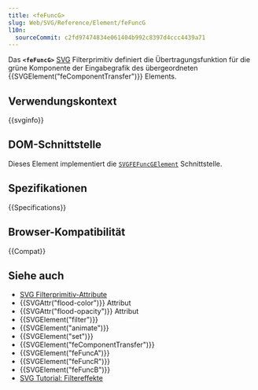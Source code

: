 ```yaml
---
title: <feFuncG>
slug: Web/SVG/Reference/Element/feFuncG
l10n:
  sourceCommit: c2fd97474834e061404b992c8397d4ccc4439a71
---
```


Das **`<feFuncG>`** [SVG](/de/docs/Web/SVG) Filterprimitiv definiert die Übertragungsfunktion für die grüne Komponente der Eingabegrafik des übergeordneten {{SVGElement("feComponentTransfer")}} Elements.

## Verwendungskontext

{{svginfo}}

## DOM-Schnittstelle

Dieses Element implementiert die [`SVGFEFuncGElement`](/de/docs/Web/API/SVGFEFuncGElement) Schnittstelle.

## Spezifikationen

{{Specifications}}

## Browser-Kompatibilität

{{Compat}}

## Siehe auch

- [SVG Filterprimitiv-Attribute](/de/docs/Web/SVG/Reference/Attribute#filters_attributes)
- {{SVGAttr("flood-color")}} Attribut
- {{SVGAttr("flood-opacity")}} Attribut
- {{SVGElement("filter")}}
- {{SVGElement("animate")}}
- {{SVGElement("set")}}
- {{SVGElement("feComponentTransfer")}}
- {{SVGElement("feFuncA")}}
- {{SVGElement("feFuncR")}}
- {{SVGElement("feFuncB")}}
- [SVG Tutorial: Filtereffekte](/de/docs/Web/SVG/Tutorials/SVG_from_scratch/Filter_effects)

